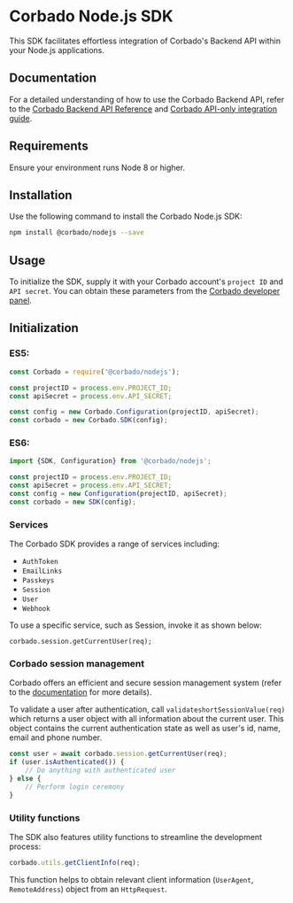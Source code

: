 # Corbado Node.js SDK

This SDK facilitates effortless integration of Corbado's Backend API within your Node.js applications.

## Documentation

For a detailed understanding of how to use the Corbado Backend API, refer to
the [Corbado Backend API Reference](https://api.corbado.com/docs/api/)
and [Corbado API-only integration guide](https://docs.corbado.com/integrations/api-only).

## Requirements

Ensure your environment runs Node 8 or higher.

## Installation

Use the following command to install the Corbado Node.js SDK:

```sh
npm install @corbado/nodejs --save
```

## Usage

To initialize the SDK, supply it with your Corbado account's ```project ID``` and ```API secret```. You can obtain these
parameters
from the [Corbado developer panel](https://app.corbado.com).

## Initialization

### ES5:

```JavaScript
const Corbado = require('@corbado/nodejs');

const projectID = process.env.PROJECT_ID;
const apiSecret = process.env.API_SECRET;

const config = new Corbado.Configuration(projectID, apiSecret);
const corbado = new Corbado.SDK(config);
```

### ES6:

```JavaScript 
import {SDK, Configuration} from '@corbado/nodejs';

const projectID = process.env.PROJECT_ID;
const apiSecret = process.env.API_SECRET;
const config = new Configuration(projectID, apiSecret);
const corbado = new SDK(config);
```

### Services

The Corbado SDK provides a range of services including:

- `AuthToken`
- `EmailLinks`
- `Passkeys`
- `Session`
- `User`
- `Webhook`

To use a specific service, such as Session, invoke it as shown below:

```
corbado.session.getCurrentUser(req);
```

### Corbado session management

Corbado offers an efficient and secure session management system (refer to
the [documentation](https://docs.corbado.com/overview/welcome) for more details).

To validate a user after authentication, call `validateshortSessionValue(req)` which returns a user object with
all information about the current user. This object contains the current authentication state as well as user's id,
name, email and phone number.

```JavaScript
const user = await corbado.session.getCurrentUser(req);
if (user.isAuthenticated()) {
    // Do anything with authenticated user
} else {
    // Perform login ceremony
}
```

### Utility functions

The SDK also features utility functions to streamline the development process:

```JavaScript
corbado.utils.getClientInfo(req);
```

This function helps to obtain relevant client information (```UserAgent```, ```RemoteAddress```) object from
an ```HttpRequest```.
